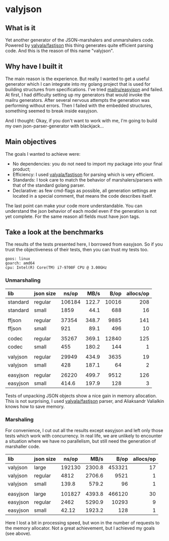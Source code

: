 # valyjson

## What is it

Yet another generator of the JSON-marshalers and unmarshalers code.
Powered by [valyala/fastjson](https://github.com/valyala/fastjson) this thing generates quite efficient parsing code.
And this is the reason of this name "valyjson".

## Why have I built it

The main reason is the experience.
But really I wanted to get a useful generator which I can integrate into my golang project that is used for building structures from specifications.
I've tried [mailru/easyjson](https://github.com/mailru/easyjson) and failed.
At first, I had difficulty setting up my generators that would invoke the mailru generators.
After several nervous attempts the generation was performing without errors.
Then I failed with the embedded structures, something seemed to break inside easyjson.

And I thought: Okay, if you don't want to work with me, I'm going to build my own json-parser-generator with blackjack...

## Main objectives

The goals I wanted to achieve were:

 - No dependencies: you do not need to import my package into your final product;
 - Efficiency: I used [valyala/fastjson](https://github.com/valyala/fastjson) for parsing which is very efficient.
 - Standards: I took care to match the behavior of marshalers/parsers with that of the standard golang parser.
 - Declarative: as few cmd-flags as possible, all generation settings are located in a special comment, that means the code describes itself.

The last point can make your code more understandable.
You can understand the json behavior of each model even if the generation is not yet complete.
For the same reason all fields must have json tags.

## Take a look at the benchmarks

The results of the tests presented here, I borrowed from easyjson.
So if you trust the objectiveness of their tests, then you can trust my tests too.

```
goos: linux
goarch: amd64
cpu: Intel(R) Core(TM) i7-9700F CPU @ 3.00GHz
```

### Unmarshaling

| lib      | json size | ns/op  |  MB/s |  B/op | allocs/op |
|:---------|:----------|--------|------:|------:|----------:|
| standard | regular   | 106184 | 122.7 | 10016 |       208 |
| standard | small     | 1859   |  44.1 |   688 |        16 |
|          |           |        |       |       |           |
| ffjson   | regular   | 37354  | 348.7 |  9885 |       141 |
| ffjson   | small     | 921    |  89.1 |   496 |        10 |
|          |           |        |       |       |           |
| codec    | regular   | 35267  | 369.1 | 12840 |       125 |
| codec    | small     | 455    | 180.2 |   144 |         1 |
|          |           |        |       |       |           |
| valyjson | regular   | 29949  | 434.9 |  3635 |        19 |
| valyjson | small     | 428    | 187.1 |    64 |         2 |
|          |           |        |       |       |           |
| easyjson | regular   | 26220  | 499.7 |  9512 |       126 |
| easyjson | small     | 414.6  | 197.9 |   128 |         3 |

Tests of unpacking JSON objects show a nice gain in memory allocation.
This is not surprising, I used [valyala/fastjson](https://github.com/valyala/fastjson) parser,
and Aliaksandr Valialkin knows how to save memory.

### Marshaling

For convenience, I cut out all the results except easyjson and left only those tests which work with concurrency.
In real life, we are unlikely to encounter a situation where we have no parallelism,
but still need the generation of marshaller code.

| lib      | json size | ns/op  |   MB/s |   B/op | allocs/op |
|:---------|:----------|--------|-------:|-------:|----------:|
| valyjson | large     | 192130 | 2300.8 | 453321 |        17 |
| valyjson | regular   | 4812   | 2706.6 |   9521 |         1 |
| valyjson | small     | 139.8  |  579.2 |     96 |         1 |
|          |           |        |        |        |           |
| easyjson | large     | 101827 | 4393.8 | 466120 |        30 |
| easyjson | regular   | 2462   | 5290.9 |  10293 |         9 |
| easyjson | small     | 42.12  | 1923.2 |    128 |         1 |

Here I lost a bit in processing speed, but won in the number of requests to the memory allocator.
Not a great achievement, but I achieved my goals (see above).
